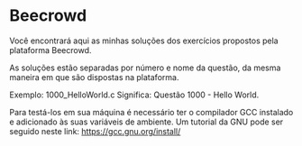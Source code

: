 # Beecrowd
Você encontrará aqui as minhas soluções dos exercícios propostos pela plataforma Beecrowd.

As soluções estão separadas por número e nome da questão, da mesma maneira em que são dispostas na plataforma.

Exemplo: 1000_HelloWorld.c
Significa: Questão 1000 - Hello World.

Para testá-los em sua máquina é necessário ter o compilador GCC instalado e adicionado às suas variáveis de ambiente.
Um tutorial da GNU pode ser seguido neste link: https://gcc.gnu.org/install/


